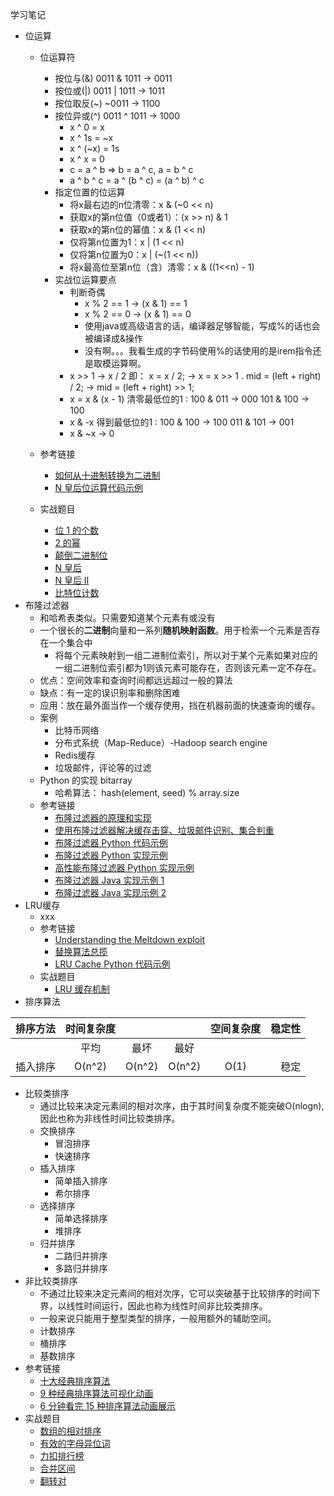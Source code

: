 学习笔记

- 位运算
  - 位运算符
    - 按位与(&) 0011 & 1011 -> 0011
    - 按位或(|) 0011 | 1011 -> 1011
    - 按位取反(~) ~0011 -> 1100
    - 按位异或(^) 0011 ^ 1011 -> 1000
      - x ^ 0 = x
      - x ^ 1s = ~x
      - x ^ (~x) = 1s
      - x ^ x = 0
      - c = a ^ b => b = a ^ c, a = b ^ c 
      - a ^ b ^ c = a ^ (b ^ c) = (a ^ b) ^ c
    - 指定位置的位运算
      - 将x最右边的n位清零：x & (~0 << n)
      - 获取x的第n位值（0或者1）：(x >> n) & 1
      - 获取x的第n位的幂值：x & (1 << n)
      - 仅将第n位置为1：x | (1 << n) 
      - 仅将第n位置为0：x | (~(1 << n))
      - 将x最高位至第n位（含）清零：x & ((1<<n) - 1)
    - 实战位运算要点
      - 判断奇偶
        - x % 2 == 1 -> (x & 1) == 1
        - x % 2 == 0 -> (x & 1) == 0
        - 使用java或高级语言的话，编译器足够智能，写成%的话也会被编译成&操作
        - 没有啊。。。我看生成的字节码使用%的话使用的是irem指令还是取模运算啊。
      - x >> 1 -> x / 2 即： x = x / 2; -> x = x >> 1 . mid = (left + right) / 2; -> mid = (left + right) >> 1;
      - x = x & (x - 1) 清零最低位的1 : 100 & 011 -> 000 101 & 100 -> 100
      - x & -x 得到最低位的1 : 100 & 100 -> 100 011 & 101 -> 001
      - x & ~x -> 0
      
  - 参考链接
    - [如何从十进制转换为二进制](https://zh.wikihow.com/%E4%BB%8E%E5%8D%81%E8%BF%9B%E5%88%B6%E8%BD%AC%E6%8D%A2%E4%B8%BA%E4%BA%8C%E8%BF%9B%E5%88%B6)
    - [N 皇后位运算代码示例](https://shimo.im/docs/YzWa5ZZrZPYWahK2)
  - 实战题目
    - [位 1 的个数](https://leetcode-cn.com/problems/number-of-1-bits/)
    - [2 的幂](https://leetcode-cn.com/problems/power-of-two/)
    - [颠倒二进制位](https://leetcode-cn.com/problems/reverse-bits/)
    - [N 皇后](https://leetcode-cn.com/problems/n-queens/description/)
    - [N 皇后 II](https://leetcode-cn.com/problems/n-queens-ii/description/)
    - [比特位计数](https://leetcode-cn.com/problems/counting-bits/description/)
- 布隆过滤器
  - 和哈希表类似。只需要知道某个元素有或没有
  - 一个很长的**二进制**向量和一系列**随机映射函数**。用于检索一个元素是否存在一个集合中
    - 将每个元素映射到一组二进制位索引，所以对于某个元素如果对应的一组二进制位索引都为1则该元素可能存在，否则该元素一定不存在。
  - 优点：空间效率和查询时间都远远超过一般的算法
  - 缺点：有一定的误识别率和删除困难
  - 应用：放在最外面当作一个缓存使用，挡在机器前面的快速查询的缓存。
  - 案例
    - 比特币网络
    - 分布式系统（Map-Reduce）-Hadoop search engine
    - Redis缓存
    - 垃圾邮件，评论等的过滤
  - Python 的实现 bitarray 
    - 哈希算法： hash(element, seed) % array.size
  - 参考链接
    - [布隆过滤器的原理和实现](https://www.cnblogs.com/cpselvis/p/6265825.html)
    - [使用布隆过滤器解决缓存击穿、垃圾邮件识别、集合判重](https://blog.csdn.net/tianyaleixiaowu/article/details/74721877)
    - [布隆过滤器 Python 代码示例](https://shimo.im/docs/UITYMj1eK88JCJTH)
    - [布隆过滤器 Python 实现示例](https://www.geeksforgeeks.org/bloom-filters-introduction-and-python-implementation/)
    - [高性能布隆过滤器 Python 实现示例](https://github.com/jhgg/pybloof)
    - [布隆过滤器 Java 实现示例 1](https://github.com/lovasoa/bloomfilter/blob/master/src/main/java/BloomFilter.java)
    - [布隆过滤器 Java 实现示例 2](https://github.com/Baqend/Orestes-Bloomfilter)
- LRU缓存
  - xxx
  - 参考链接
    - [Understanding the Meltdown exploit](https://www.sqlpassion.at/archive/2018/01/06/understanding-the-meltdown-exploit-in-my-own-simple-words/)
    - [替换算法总揽](https://en.wikipedia.org/wiki/Cache_replacement_policies)
    - [LRU Cache Python 代码示例](https://shimo.im/docs/CoyPAyXooGcDuLQo)
  - 实战题目
    - [LRU 缓存机制](https://leetcode-cn.com/problems/lru-cache/#/)
- 排序算法

|排序方法|时间复杂度|       |        |空间复杂度|稳定性|
|-------|:-----:|:------:|:------:|:------:|-----:|
|       |平均    |最坏    |最好    |         |     |
|插入排序|O(n^2) |O(n^2)  |O(n^2)  |O(1)    |稳定  |


  - 比较类排序
    - 通过比较来决定元素间的相对次序，由于其时间复杂度不能突破O(nlogn),因此也称为非线性时间比较类排序。
    - 交换排序
      - 冒泡排序
      - 快速排序
    - 插入排序
      - 简单插入排序
      - 希尔排序
    - 选择排序
      - 简单选择排序
      - 堆排序
    - 归并排序
      - 二路归并排序
      - 多路归并排序
  - 非比较类排序
    - 不通过比较来决定元素间的相对次序，它可以突破基于比较排序的时间下界，以线性时间运行，因此也称为线性时间非比较类排序。
    - 一般来说只能用于整型类型的排序，一般用额外的辅助空间。
    - 计数排序
    - 桶排序
    - 基数排序
  - 参考链接
    - [十大经典排序算法](https://www.cnblogs.com/onepixel/p/7674659.html)
    - [9 种经典排序算法可视化动画](https://www.bilibili.com/video/av25136272)
    - [6 分钟看完 15 种排序算法动画展示](https://www.bilibili.com/video/av63851336)
  - 实战题目
    - [数组的相对排序](https://leetcode-cn.com/problems/relative-sort-array/)
    - [有效的字母异位词](https://leetcode-cn.com/problems/valid-anagram/)
    - [力扣排行榜](https://leetcode-cn.com/problems/design-a-leaderboard/)
    - [合并区间](https://leetcode-cn.com/problems/merge-intervals/)
    - [翻转对](https://leetcode-cn.com/problems/reverse-pairs/)
